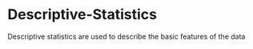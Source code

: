 # Descriptive-Statistics
Descriptive statistics are used to describe the basic features of the data  
